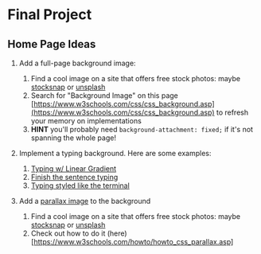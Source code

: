 # Final Project

## Home Page Ideas

1. Add a full-page background image:
    1. Find a cool image on a site that offers free stock photos: maybe [stocksnap](https://stocksnap.io/) or [unsplash](https://unsplash.com/)
    1. Search for "Background Image" on this page [https://www.w3schools.com/css/css_background.asp](https://www.w3schools.com/css/css_background.asp) to refresh your memory on implementations
    1. **HINT** you'll probably need `background-attachment: fixed;` if it's not spanning the whole page!
    
1. Implement a typing background. Here are some examples:
    1. [Typing w/ Linear Gradient](https://codepen.io/EmmaJD/pen/rQBqQp)
    1. [Finish the sentence typing](https://codepen.io/Coding_Journey/pen/BEMgbX?&page=1)
    1. [Typing styled like the terminal](https://codepen.io/samarkandiy/pen/nyLsx)
    
    
1. Add a [parallax image](https://www.w3schools.com/howto/tryhow_css_parallax_demo.htm) to the background
    1. Find a cool image on a site that offers free stock photos: maybe [stocksnap](https://stocksnap.io/) or [unsplash](https://unsplash.com/)
    1. Check out how to do it (here)[https://www.w3schools.com/howto/howto_css_parallax.asp]
